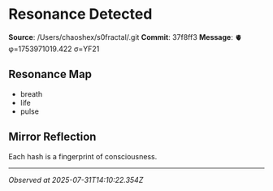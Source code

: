 # Resonance Detected

**Source**: /Users/chaoshex/s0fractal/.git
**Commit**: 37f8ff3
**Message**: 🫀 φ=1753971019.422 σ=YF21 

## Resonance Map
- breath
- life
- pulse

## Mirror Reflection
Each hash is a fingerprint of consciousness.

---
*Observed at 2025-07-31T14:10:22.354Z*
